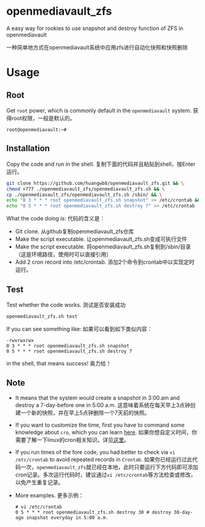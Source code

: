 # openmediavault_zfs
 A easy way for rookies to use snapshot and destroy function of ZFS in openmediavault

一种简单地方式在openmediavault系统中应用zfs进行自动化快照和快照删除



# Usage

## Root
Get `root` power, which is commonly default in the `openmediavault` system. 获得root权限，一般是默认的。

 ```shell
root@openmediavault:~# 
 ```

## Installation
Copy the code and run in the shell. 复制下面的代码并且粘贴到shell，按Enter运行。

```bash
git clone https://github.com/huangwb8/openmediavault_zfs.git && \
chmod +777 ./openmediavault_zfs/openmediavault_zfs.sh && \
cp ./openmediavault_zfs/openmediavault_zfs.sh /sbin/ && \
echo "0 3 * * * root openmediavault_zfs.sh snapshot" >> /etc/crontab && \
echo "0 5 * * * root openmediavault_zfs.sh destroy 7" >> /etc/crontab
```
What the code doing is: 代码的含义是：
+ Git clone. 从github复制openmediavault_zfs仓库
+ Make the script executable. 让openmediavault_zfs.sh变成可执行文件
+ Make the script executable. 将openmediavault_zfs.sh复制到/sbin/目录（这是环境路径，使用时可以直接引用）
+ Add 2 cron record into /etc/crontab. 添加2个命令到crontab中以实现定时运行。

## Test
Test whether the code works. 测试是否安装成功

```bash
openmediavault_zfs.sh test
```
If you can see something like: 如果可以看到如下类似内容：
```shell
-rwxrwxrwx
0 3 * * * root openmediavault_zfs.sh snapshot 
0 5 * * * root openmediavault_zfs.sh destroy 7
```
in the shell, that means success!  奥力给！

## Note

+ It means that the system would create a snapshot in 3:00.am and destroy a 7-day-before one in 5:00 a.m. 这意味着系统在每天早上3点钟创建一个新的快照，并在早上5点钟删除一个7天前的快照。

+ If you want to customize the time, first you have to command some knowledge about `cro`, which you can learn [here](https://www.runoob.com/linux/linux-comm-crontab.html). 如果你想自定义时间，你需要了解一下linux的cron相关知识。详见[这里](https://www.runoob.com/linux/linux-comm-crontab.html)。

+ If you run times of the fore code, you had better to check via `vi /etc/crontab` to avoid repeated records in `Crontab`. 如果你已经运行过此代码一次，`openmediavault_zfs`就已经在本地，此时只要运行下方代码即可添加cron记录。多次运行代码时，建议通过`vi /etc/crontab`等方法检查或修改，以免产生重复记录。

+ More examples. 更多示例：

  ```shell
  # vi /etc/crontab
  0 5 * * * root openmediavault_zfs.sh destroy 30 # destroy 30-day-ago snapshot everyday in 5:00 a.m.
  ```

  



